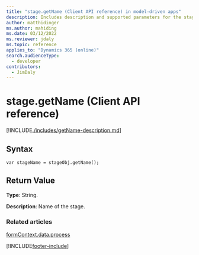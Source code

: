 ```yaml
---
title: "stage.getName (Client API reference) in model-driven apps"
description: Includes description and supported parameters for the stage.getName method.
author: matthidinger
ms.author: mahiding
ms.date: 03/12/2022
ms.reviewer: jdaly
ms.topic: reference
applies_to: "Dynamics 365 (online)"
search.audienceType: 
  - developer
contributors:
  - JimDaly
---
```

# stage.getName (Client API reference)

[!INCLUDE[./includes/getName-description.md](./includes/getName-description.md)]

## Syntax

`var stageName = stageObj.getName();`

## Return Value

**Type**: String. 

**Description**: Name of the stage.

### Related articles
 
[formContext.data.process](../../formContext-data-process.md)

[!INCLUDE[footer-include](../../../../../../includes/footer-banner.md)]
